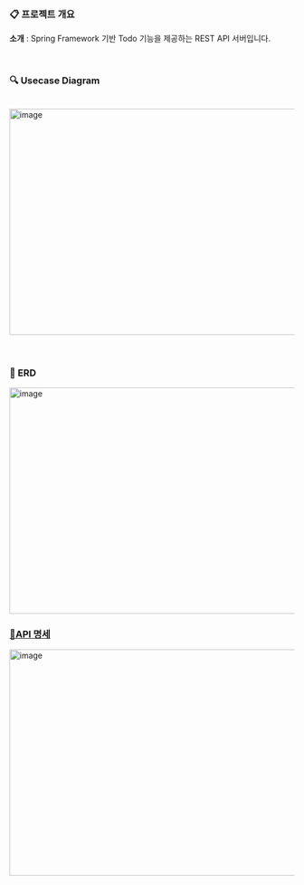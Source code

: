 ### 📋 프로젝트 개요

 **소개** : Spring Framework 기반 Todo 기능을 제공하는 REST API 서버입니다.

<br/>


### 🔍 Usecase Diagram
<br>
<img width="806" height="400" alt="image" src="https://github.com/imseongwoo/Health-Assistant-AOS/assets/26344560/41decbe7-ac92-4763-9652-41691426c19d">

<br/>
<br/>
<br/>

### 🎨 ERD

<img width="806" height="400" alt="image" src="https://github.com/imseongwoo/Health-Assistant-AOS/assets/26344560/5ff4a4df-ea5d-478f-aabe-4e9e09e4a008" style="margin-right: 10px;"/>


### [🎨API 명세](https://imseongwoo.notion.site/TODO-API-97ce214d3ce84fcda673e6c328f1a5fa?pvs=4)

<img width="806" height="400" alt="image" src="https://github.com/imseongwoo/Health-Assistant-AOS/assets/26344560/4c1e579b-47f5-432f-9491-7c75d88c7a5b" style="margin-right: 10px;"/>

